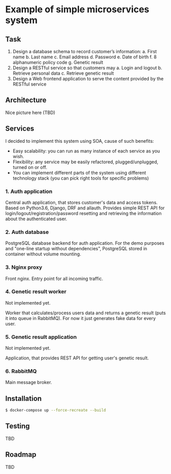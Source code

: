 # Example of simple microservices system

## Task

1. Design a database schema to record customer’s information:
	a. First name
	b. Last name
	c. Email address
	d. Password
	e. Date of birth
	f. 8 alphanumeric policy code
	g. Genetic result
2. Design  a  RESTful  service  so  that  customers  may
	a. Login and logout
	b. Retrieve personal data
	c. Retrieve genetic result
3. Design a Web frontend application to serve the content provided by the RESTful service

## Architecture
Nice picture here (TBD)

## Services

I decided to implement this system using SOA, cause of such benefits:
- Easy scalability: you can run as many instance of each service as you wish.
- Flexibility: any service may be easily refactored, plugged/unplugged, turned on or off.
- You can implement different parts of the system using different technology stack (you can pick right tools for specific problems)

### 1. Auth application

Central auth application, that stores customer's data and access tokens. Based on Python3.6, Django, DRF and allauth. Provides simple REST API for login/logout/registration/password resetting and retrieving the information about the authenticated user.

### 2. Auth database

PostgreSQL database backend for auth application. For the demo purposes and "one-line startup without dependencies", PostgreSQL stored in container without volume mounting.

### 3. Nginx proxy

Front nginx. Entry point for all incoming traffic.

### 4. Genetic result worker

Not implemented yet.

Worker that calculates/process users data and returns a genetic result (puts it into queue in RabbitMQ). For now it just generates fake data for every user.

### 5. Genetic result application

Not implemented yet.

Application, that provides REST API for getting user's genetic result.

### 6. RabbitMQ

Main message broker.

## Installation

```bash
$ docker-compose up --force-recreate --build
```

## Testing
TBD

## Roadmap
TBD
